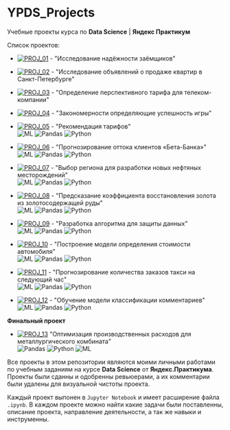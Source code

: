 # YPDS_Projects

Учебные проекты курса по **Data Science** | **Яндекс Практикум**

Список проектов:

- [![PROJ_01](https://img.shields.io/badge/PROJ-01-success)](https://github.com/imeleges/YPDS_Projects/tree/main/PROJ_01) - "Исследование надёжности заёмщиков"
- [![PROJ_02](https://img.shields.io/badge/PROJ-02-success)](https://github.com/imeleges/YPDS_Projects/tree/main/PROJ_02) - "Исследование объявлений о продаже квартир в Санкт-Петербурге"
- [![PROJ_03](https://img.shields.io/badge/PROJ-03-success)](https://github.com/imeleges/YPDS_Projects/tree/main/PROJ_03) - "Определение перспективного тарифа для телеком-компании"
- [![PROJ_04](https://img.shields.io/badge/PROJ-04-success)](https://github.com/imeleges/YPDS_Projects/tree/main/PROJ_04) - "Закономерности определяющие успешность игры"
- [![PROJ_05](https://img.shields.io/badge/PROJ-05-success)](https://github.com/imeleges/YPDS_Projects/tree/main/PROJ_05) - "Рекомендация тарифов"  
  ![ML](https://img.shields.io/static/v1?label=&message=ML&color=blue)
  ![Pandas](https://img.shields.io/static/v1?label=&message=pandas&color=blue)
  ![Python](https://img.shields.io/static/v1?label=&message=python&color=blue)


- [![PROJ_06](https://img.shields.io/badge/PROJ-06-success)](https://github.com/imeleges/YPDS_Projects/tree/main/PROJ_06) - "Прогнозирование оттока клиентов «Бета-Банка»"  
  ![ML](https://img.shields.io/static/v1?label=&message=ML&color=blue)
  ![Pandas](https://img.shields.io/static/v1?label=&message=pandas&color=blue)
  ![Python](https://img.shields.io/static/v1?label=&message=python&color=blue)

  
- [![PROJ_07](https://img.shields.io/badge/PROJ-07-success)](https://github.com/imeleges/YPDS_Projects/tree/main/PROJ_07) - "Выбор региона для разработки новых нефтяных месторождений"  
  ![ML](https://img.shields.io/static/v1?label=&message=ML&color=blue)
  ![Pandas](https://img.shields.io/static/v1?label=&message=pandas&color=blue)
  ![Python](https://img.shields.io/static/v1?label=&message=python&color=blue)

  
- [![PROJ_08](https://img.shields.io/badge/PROJ-08-success)](https://github.com/imeleges/YPDS_Projects/tree/main/PROJ_08) - "Предсказание коэффициента восстановления золота из золотосодержащей руды"  
  ![ML](https://img.shields.io/static/v1?label=&message=ML&color=blue)
  ![Pandas](https://img.shields.io/static/v1?label=&message=pandas&color=blue)
  ![Python](https://img.shields.io/static/v1?label=&message=python&color=blue)

  
- [![PROJ_09](https://img.shields.io/badge/PROJ-09-success)](https://github.com/imeleges/YPDS_Projects/tree/main/PROJ_09) - "Разработка алгоритма для защиты данных"  
  ![ML](https://img.shields.io/static/v1?label=&message=ML&color=blue)
  ![Pandas](https://img.shields.io/static/v1?label=&message=pandas&color=blue)
  ![Python](https://img.shields.io/static/v1?label=&message=python&color=blue)

  
- [![PROJ_10](https://img.shields.io/badge/PROJ-10-success)](https://github.com/imeleges/YPDS_Projects/tree/main/PROJ_10) - "Построение модели определения стоимости автомобиля"  
  ![ML](https://img.shields.io/static/v1?label=&message=ML&color=blue)
  ![Pandas](https://img.shields.io/static/v1?label=&message=pandas&color=blue)
  ![Python](https://img.shields.io/static/v1?label=&message=python&color=blue)

  
- [![PROJ_11](https://img.shields.io/badge/PROJ-11-success)](https://github.com/imeleges/YPDS_Projects/tree/main/PROJ_11) - "Прогнозирование количества заказов такси на следующий час"  
  ![ML](https://img.shields.io/static/v1?label=&message=ML&color=blue)
  ![Pandas](https://img.shields.io/static/v1?label=&message=pandas&color=blue)
  ![Python](https://img.shields.io/static/v1?label=&message=python&color=blue)

  
- [![PROJ_12](https://img.shields.io/badge/PROJ-12-success)](https://github.com/imeleges/YPDS_Projects/tree/main/PROJ_12) - "Обучение модели классификации комментариев"  
  ![ML](https://img.shields.io/static/v1?label=&message=ML&color=blue)
  ![Pandas](https://img.shields.io/static/v1?label=&message=pandas&color=blue)
  ![Python](https://img.shields.io/static/v1?label=&message=python&color=blue)

  

**Финальный проект**  
- [![PROJ_13](https://img.shields.io/badge/PROJ-13-success)](https://github.com/imeleges/YPDS_Projects/tree/main/PROJ_13) "Оптимизация производственных расходов для металлургического комбината"  
![Pandas](https://img.shields.io/static/v1?label=&message=pandas&color=blue)
![Python](https://img.shields.io/static/v1?label=&message=python&color=blue)
![ML](https://img.shields.io/static/v1?label=&message=ML&color=blue)

Все проекты в этом репозитории являются моими личными работами по учебным заданиям на курсе **Data Science** от **Яндекс.Практикума**.
Проекты были сданны и одобренны ревьюерами, а их комментарии были удалены для визуальной чистоты проекта.  

Каждый проект выпонен в `Jupyter Notebook` и  имеет расширение файла `.ipynb`. В каждом проекте можно найти какие задачи были поставленны, описание проекта, направление деятельности, а так же навыки и инструменны.